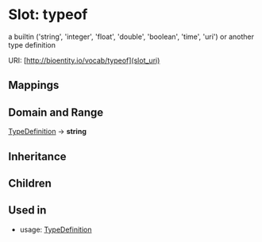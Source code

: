 # Slot: typeof


a builtin ('string', 'integer', 'float', 'double', 'boolean', 'time', 'uri') or another type definition

URI: [http://bioentity.io/vocab/typeof](slot_uri)
## Mappings

## Domain and Range

[TypeDefinition](TypeDefinition.md) -> **string**
## Inheritance

## Children

## Used in

 *  usage: [TypeDefinition](TypeDefinition.md)
